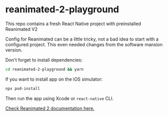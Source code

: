 # reanimated-2-playground

This repo contains a fresh React Native project with preinstalled Reanimated V2

Config for Reanimated can be a little tricky, not a bad idea to start with a configured project. This even needed changes from the software mansion version.

Don't forget to install dependencies:

```bash
cd reanimated-2-playground && yarn
```

If you want to install app on the iOS simulator:

```bash
npx pod-install
```

Then run the app using Xcode or `react-native` CLI.

[Check Reanimated 2 documentation here.](https://docs.swmansion.com/react-native-reanimated/)
